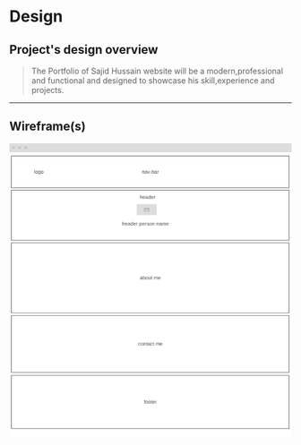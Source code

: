 # Design

## Project's design overview

> The Portfolio of Sajid Hussain website will be a modern,professional and
> functional and designed to showcase his skill,experience and projects.

---

## Wireframe(s)

>

![Portfolio-Sajid Hussain](./wirframe-design-portfolio.png)
